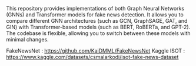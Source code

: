 This repository provides implementations of both Graph Neural Networks (GNNs) and Transformer models for fake news detection. It allows you to compare different GNN architectures (such as GCN, GraphSAGE, GAT, and GIN) with Transformer-based models (such as BERT, RoBERTa, and GPT-2). The codebase is flexible, allowing you to switch between these models with minimal changes.

FakeNewsNet : https://github.com/KaiDMML/FakeNewsNet
Kaggle ISOT : https://www.kaggle.com/datasets/csmalarkodi/isot-fake-news-dataset
